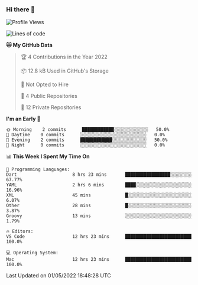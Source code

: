 ### Hi there 👋

<!--
**utkugedik/utkugedik** is a ✨ _special_ ✨ repository because its `README.md` (this file) appears on your GitHub profile.

Here are some ideas to get you started:

- 🔭 I’m currently working on ...
- 🌱 I’m currently learning ...
- 👯 I’m looking to collaborate on ...
- 🤔 I’m looking for help with ...
- 💬 Ask me about ...
- 📫 How to reach me: ...
- 😄 Pronouns: ...
- ⚡ Fun fact: ...
-->

<!--START_SECTION:waka-->
![Profile Views](http://img.shields.io/badge/Profile%20Views-0-blue)

![Lines of code](https://img.shields.io/badge/From%20Hello%20World%20I%27ve%20Written-23%20Thousand%20lines%20of%20code-blue)

**🐱 My GitHub Data** 

> 🏆 4 Contributions in the Year 2022
 > 
> 📦 12.8 kB Used in GitHub's Storage 
 > 
> 🚫 Not Opted to Hire
 > 
> 📜 4 Public Repositories 
 > 
> 🔑 12 Private Repositories  
 > 
**I'm an Early 🐤** 

```text
🌞 Morning    2 commits      ████████████░░░░░░░░░░░░░   50.0% 
🌆 Daytime    0 commits      ░░░░░░░░░░░░░░░░░░░░░░░░░   0.0% 
🌃 Evening    2 commits      ████████████░░░░░░░░░░░░░   50.0% 
🌙 Night      0 commits      ░░░░░░░░░░░░░░░░░░░░░░░░░   0.0%

```


📊 **This Week I Spent My Time On** 

```text
💬 Programming Languages: 
Dart                     8 hrs 23 mins       █████████████████░░░░░░░░   67.77% 
YAML                     2 hrs 6 mins        ████░░░░░░░░░░░░░░░░░░░░░   16.96% 
XML                      45 mins             █░░░░░░░░░░░░░░░░░░░░░░░░   6.07% 
Other                    28 mins             █░░░░░░░░░░░░░░░░░░░░░░░░   3.87% 
Groovy                   13 mins             ░░░░░░░░░░░░░░░░░░░░░░░░░   1.79%

🔥 Editors: 
VS Code                  12 hrs 23 mins      █████████████████████████   100.0%

💻 Operating System: 
Mac                      12 hrs 23 mins      █████████████████████████   100.0%

```


 Last Updated on 01/05/2022 18:48:28 UTC
<!--END_SECTION:waka-->
